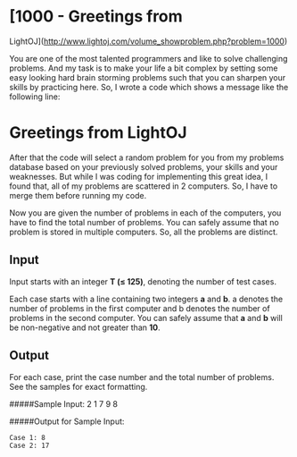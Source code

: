 # [1000 - Greetings from 
LightOJ](http://www.lightoj.com/volume_showproblem.php?problem=1000)

You are one of the most talented programmers and like to solve 
challenging problems. And my task is to make your life a bit complex by 
setting some easy looking hard brain storming problems such that you can 
sharpen your skills by practicing here. So, I wrote a code which shows a 
message like the following line:

# Greetings from LightOJ

After that the code will select a random problem for you from my 
problems database based on your previously solved problems, your skills 
and your weaknesses. But while I was coding for implementing this great 
idea, I found that, all of my problems are scattered in 2 computers. So, 
I have to merge them before running my code.

Now you are given the number of problems in each of the computers, you 
have to find the total number of problems. You can safely assume that no 
problem is stored in multiple computers. So, all the problems are 
distinct.

## Input

Input starts with an integer **T (≤ 125)**, denoting the number of test 
cases.

Each case starts with a line containing two integers **a** and **b**. a 
denotes the number of problems in the first computer and b denotes the 
number of problems in the second computer. You can safely assume that 
**a** and **b** will be non-negative and not greater than **10**.

## Output

For each case, print the case number and the total number of problems. 
See the samples for exact formatting.
 


#####Sample Input:
    2
    1 7
    9 8

#####Output for Sample Input:

    Case 1: 8
    Case 2: 17

